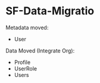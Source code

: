 # SF-Data-Migratio

Metadata moved: 
- User

Data Moved (Integrate Org):
- Profile
- UserRole
- Users
